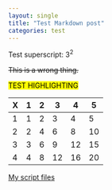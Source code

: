 ```yaml
---
layout: single
title: "Test Markdown post"
categories: test
---
```

Test superscript: 3<sup>2</sup>

~~This is a wrong thing.~~

<mark>TEST HIGHLIGHTING</mark>

| X | 1 | 2 | 3  | 4  | 5  |
|---|---|---|----|----|----|
| 1 | 1 | 2 | 3  | 4  | 5  |
| 2 | 2 | 4 | 6  | 8  | 10 |
| 3 | 3 | 6 | 9  | 12 | 15 |
| 4 | 4 | 8 | 12 | 16 | 20 |

[My script files](/assets/scripts.zip)

